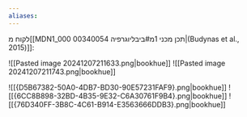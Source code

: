 ```yaml
---
aliases:
---
```

לקוח מ[[MDN1_000 00340054 תכן מכני 1מ#ביבליוגרפיה|(Budynas et al., 2015)]]:

![[Pasted image 20241207211633.png|bookhue]]
![[Pasted image 20241207211743.png|bookhue]]

![[{D5B67382-50A0-4DB7-BD30-90E57231FAF9}.png|bookhue]]
![[{6CC8B898-32BD-4B35-9E32-C6A30761F9B4}.png|bookhue]]
![[{76D340FF-3B8C-4C61-B914-E3563666DDB3}.png|bookhue]]